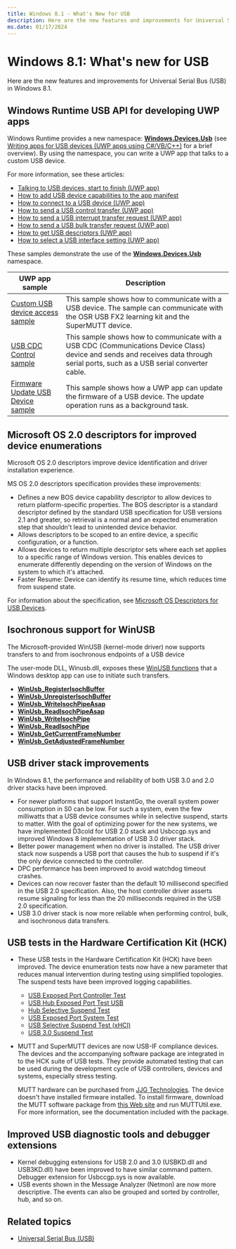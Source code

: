 ```yaml
---
title: Windows 8.1 - What's New for USB
description: Here are the new features and improvements for Universal Serial Bus (USB) in Windows 8.1.
ms.date: 01/17/2024
---
```


# Windows 8.1: What's new for USB

Here are the new features and improvements for Universal Serial Bus (USB) in Windows 8.1.

## Windows Runtime USB API for developing UWP apps

Windows Runtime provides a new namespace: **[Windows.Devices.Usb](/uwp/api/Windows.Devices.Usb)** (see [Writing apps for USB devices (UWP apps using C#/VB/C++)](/previous-versions/windows/apps/dn263144(v=win.10)) for a brief overview). By using the namespace, you can write a UWP app that talks to a custom USB device.

For more information, see these articles:

- [Talking to USB devices, start to finish (UWP app)](talking-to-usb-devices-start-to-finish.md)
- [How to add USB device capabilities to the app manifest](updating-the-app-manifest-with-usb-device-capabilities.md)
- [How to connect to a USB device (UWP app)](how-to-connect-to-a-usb-device--uwp-app-.md)
- [How to send a USB control transfer (UWP app)](how-to-send-a-usb-control-transfer--uwp-app-.md)
- [How to send a USB interrupt transfer request (UWP app)](how-to-send-a-usb-interrupt-transfer--uwp-app-.md)
- [How to send a USB bulk transfer request (UWP app)](how-to-send-a-usb-bulk-transfer--uwp-app-.md)
- [How to get USB descriptors (UWP app)](how-to-get-usb-descriptors--uwp-app-.md)
- [How to select a USB interface setting (UWP app)](how-to-select-a-usb-interface-setting--uwp-app-.md)

These samples demonstrate the use of the **[Windows.Devices.Usb](/uwp/api/Windows.Devices.Usb)** namespace.

| UWP app sample | Description |
|---|---|
| [Custom USB device access sample](/samples/browse/) | This sample shows how to communicate with a USB device. The sample can communicate with the OSR USB FX2 learning kit and the SuperMUTT device. |
| [USB CDC Control sample](/samples/browse/) | This sample shows how to communicate with a USB CDC (Communications Device Class) device and sends and receives data through serial ports, such as a USB serial converter cable. |
| [Firmware Update USB Device sample](/samples/browse/) | This sample shows how a UWP app can update the firmware of a USB device. The update operation runs as a background task. |

## Microsoft OS 2.0 descriptors for improved device enumerations

Microsoft OS 2.0 descriptors improve device identification and driver installation experience.

MS OS 2.0 descriptors specification provides these improvements:

- Defines a new BOS device capability descriptor to allow devices to return platform-specific properties. The BOS descriptor is a standard descriptor defined by the standard USB specification for USB versions 2.1 and greater, so retrieval is a normal and an expected enumeration step that shouldn't lead to unintended device behavior.
- Allows descriptors to be scoped to an entire device, a specific configuration, or a function.
- Allows devices to return multiple descriptor sets where each set applies to a specific range of Windows version. This enables devices to enumerate differently depending on the version of Windows on the system to which it's attached.
- Faster Resume: Device can identify its resume time, which reduces time from suspend state.

For information about the specification, see [Microsoft OS Descriptors for USB Devices](microsoft-defined-usb-descriptors.md).

## Isochronous support for WinUSB

The Microsoft-provided WinUSB (kernel-mode driver) now supports transfers to and from isochronous endpoints of a USB device

The user-mode DLL, Winusb.dll, exposes these [WinUSB functions](using-winusb-api-to-communicate-with-a-usb-device.md) that a Windows desktop app can use to initiate such transfers.

- **[WinUsb\_RegisterIsochBuffer](/windows/win32/api/winusb/nf-winusb-winusb_registerisochbuffer)**
- **[WinUsb\_UnregisterIsochBuffer](/windows/win32/api/winusb/nf-winusb-winusb_unregisterisochbuffer)**
- **[WinUsb\_WriteIsochPipeAsap](/windows/win32/api/winusb/nf-winusb-winusb_writeisochpipeasap)**
- **[WinUsb\_ReadIsochPipeAsap](/windows/win32/api/winusb/nf-winusb-winusb_readisochpipeasap)**
- **[WinUsb\_WriteIsochPipe](/windows/win32/api/winusb/nf-winusb-winusb_writeisochpipe)**
- **[WinUsb\_ReadIsochPipe](/windows/win32/api/winusb/nf-winusb-winusb_readisochpipe)**
- **[WinUsb\_GetCurrentFrameNumber](/windows/win32/api/winusb/nf-winusb-winusb_getcurrentframenumber)**
- **[WinUsb\_GetAdjustedFrameNumber](/windows/win32/api/winusb/nf-winusb-winusb_getadjustedframenumber)**

## USB driver stack improvements

In Windows 8.1, the performance and reliability of both USB 3.0 and 2.0 driver stacks have been improved.

- For newer platforms that support InstantGo, the overall system power consumption in S0 can be low. For such a system, even the few milliwatts that a USB device consumes while in selective suspend, starts to matter. With the goal of optimizing power for the new systems, we have implemented D3cold for USB 2.0 stack and Usbccgp.sys and improved Windows 8 implementation of USB 3.0 driver stack.
- Better power management when no driver is installed. The USB driver stack now suspends a USB port that causes the hub to suspend if it's the only device connected to the controller.
- DPC performance has been improved to avoid watchdog timeout crashes.
- Devices can now recover faster than the default 10 millisecond specified in the USB 2.0 specification. Also, the host controller driver asserts resume signaling for less than the 20 milliseconds required in the USB 2.0 specification.
- USB 3.0 driver stack is now more reliable when performing control, bulk, and isochronous data transfers.

## USB tests in the Hardware Certification Kit (HCK)

- These USB tests in the Hardware Certification Kit (HCK) have been improved. The device enumeration tests now have a new parameter that reduces manual intervention during testing using simplified topologies. The suspend tests have been improved logging capabilities.

  - [USB Exposed Port Controller Test](/previous-versions/windows/hardware/hck/hh998021(v=vs.85))
  - [USB Hub Exposed Port Test USB](/previous-versions/windows/hardware/hck/jj123960(v=vs.85))
  - [Hub Selective Suspend Test](/previous-versions/windows/hardware/hck/jj124844(v=vs.85))
  - [USB Exposed Port System Test](/previous-versions/windows/hardware/hck/jj123655(v=vs.85))
  - [USB Selective Suspend Test (xHCI)](/previous-versions/windows/hardware/hck/jj124491(v=vs.85))
  - [USB 3.0 Suspend Test](/previous-versions/windows/hardware/hck/jj125210(v=vs.85))
- MUTT and SuperMUTT devices are now USB-IF compliance devices. The devices and the accompanying software package are integrated in to the HCK suite of USB tests. They provide automated testing that can be used during the development cycle of USB controllers, devices and systems, especially stress testing.

    MUTT hardware can be purchased from [JJG Technologies](http://www.jjgtechnologies.com/mutt.htm). The device doesn't have installed firmware installed. To install firmware, download the MUTT software package from [this Web site](./index.md) and run MUTTUtil.exe. For more information, see the documentation included with the package.

## Improved USB diagnostic tools and debugger extensions

- Kernel debugging extensions for USB 2.0 and 3.0 (USBKD.dll and USB3KD.dll) have been improved to have similar command pattern. Debugger extension for Usbccgp.sys is now available.
- USB events shown in the Message Analyzer (Netmon) are now more descriptive. The events can also be grouped and sorted by controller, hub, and so on.

## Related topics

- [Universal Serial Bus (USB)](../index.yml)
